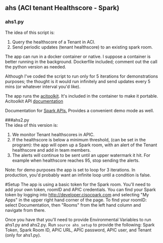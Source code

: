 ## ahs  (ACI tenant Healthscore - Spark)

### ahs1.py
The idea of this script is:  
1) Query the healthscore of a Tenant in ACI.  
2) Send periodic updates (tenant healthscore) to an existing spark room.  

The app can run in a docker container or native. I suppose a container is better running in the background. Dockerfile included; comment out the call the python version as needed.

Although I've coded the script to run only for 5 iterations for demonstrations purposes; the thought is it would run infinitely and send updates every 5 mins (or whatever interval you'd like).  

The app runs the [acitoolkit](https://github.com/datacenter/acitoolkit).  It's included in the container to make it portable.  
Acitoolkit API [documentation](https://acitoolkit.readthedocs.io/en/latest/modules.html)  


Documentation for [Spark APIs.](https://developer.ciscospark.com/getting-started.html) Provides a convenient demo mode as well.
 

###ahs2.py  
The idea of this version is:  
1) We monitor Tenant healthscores in APIC.  
2) If the healthscore is below a minimum threshold, (can be set in the program): the app will open up a Spark room, with an alert of the Tenant healthscore and add in team members.  
3) The alerts will continue to be sent until an upper watermark it hit. For example when healthscore reaches 95, stop sending the alerts. 


Note: for demo purposes the app is set to loop for 3 iterations. In production, you'd probably want an infinite loop until a condition is false.

#Setup
The app is using a basic token for the Spark room. You'll need to add your own token, roomID and APIC credentials.  You can find your Spark token by logging into <http://developer.cisocpark.com> and selecting "My Apps" in the upper right hand corner of the page. To find your roomID: select Documentation, then "Rooms" from the left hand column and navigate from there. 

Once you have that you'll need to provide Environmental Variables to run ahs1.py and ahs2.py. Run ``source ahs_setup`` to provide the following: Spark Token, Spark Room ID, APIC URL, APIC password, APIC user, and Tenant (only for ahs1.py).

 


